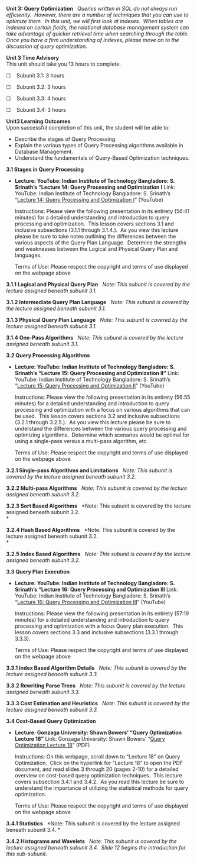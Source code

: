 **Unit 3: Query Optimization** <span id="3"></span> 
*Queries written in SQL do not always run efficiently.  However, there
are a number of techniques that you can use to optimize them.  In this
unit, we will first look at indexes.  When tables are indexed on certain
fields, the relational database management system can take advantage of
quicker retrieval time when searching through the table.  Once you have
a firm understanding of indexes, please move on to the discussion of
query optimization.*

**Unit 3 Time Advisory**  
This unit should take you 13 hours to complete.  
  
 ☐    Subunit 3.1: 3 hours  
  
 ☐    Subunit 3.2: 3 hours  
  
 ☐    Subunit 3.3: 4 hours  
  
 ☐    Subunit 3.4: 3 hours

**Unit3 Learning Outcomes**  
Upon successful completion of this unit, the student will be able to:  
-   Describe the stages of Query Processing.
-   Explain the various types of Query Processing algorithms available
    in Database Management.
-   Understand the fundamentals of Query-Based Optimization techniques.

**3.1 Stages in Query Processing** <span id="3.1"></span> 
-   **Lecture: YouTube: Indian Institute of Technology Bangladore: S.
    Srinath’s “Lecture 14: Query Processing and Optimization I**
    Link: YouTube: Indian Institute of Technology Bangladore: S.
    Srinath’s “[Lecture 14: Query Processing and Optimization
    I](http://www.youtube.com/watch?v=GYQZpYEaNvk)” (YouTube)  
      
     Instructions: Please view the following presentation in its
    entirety (56:41 minutes) for a detailed understanding and
    introduction to query processing and optimization.  This lesson
    covers sections 3.1 and inclusive subsections (3.1.1 through
    3.1.4.).  As you view this lecture please be sure to take notes
    outlining the differences between the various aspects of the Query
    Plan Language.  Determine the strengths and weaknesses between the
    Logical and Physical Query Plan and languages.  
      
     Terms of Use: Please respect the copyright and terms of use
    displayed on the webpage above

**3.1.1 Logical and Physical Query Plan** <span id="3.1.1"></span> 
*Note: This subunit is covered by the lecture assigned beneath subunit
3.1.*

**3.1.2 Intermediate Query Plan Language** <span id="3.1.2"></span> 
*Note: This subunit is covered by the lecture assigned beneath subunit
3.1.*

**3.1.3 Physical Query Plan Language** <span id="3.1.3"></span> 
*Note: This subunit is covered by the lecture assigned beneath subunit
3.1.*

**3.1.4 One-Pass Algorithms** <span id="3.1.4"></span> 
*Note: This subunit is covered by the lecture assigned beneath subunit
3.1.*

**3.2 Query Processing Algorithms** <span id="3.2"></span> 
-   **Lecture: YouTube: Indian Institute of Technology Bangladore: S.
    Srinath’s “Lecture 15: Query Processing and Optimization II”**
    Link: YouTube: Indian Institute of Technology Bangladore: S.
    Srinath’s “[Lecture 15: Query Processing and Optimization
    II](http://www.youtube.com/watch?v=FqUPoZzU834)” (YouTube)  
      
     Instructions: Please view the following presentation in its
    entirety (56:55 minutes) for a detailed understanding and
    introduction to query processing and optimization with a focus on
    various algorithms that can be used.  This lesson covers sections
    3.2 and inclusive subsections (3.2.1 through 3.2.5.).  As you view
    this lecture please be sure to understand the differences between
    the various query processing and optimizing algorithms.  Determine
    which scenarios would be optimal for using a single-pass versus a
    multi-pass algorithm, etc.  
      
     Terms of Use: Please respect the copyright and terms of use
    displayed on the webpage above

**3.2.1 Single-pass Algorithms and Limitations** <span
id="3.2.1"></span> 
*Note: This subunit is covered by the lecture assigned beneath subunit
3.2.*

**3.2.2 Multi-pass Algorithms** <span id="3.2.2"></span> 
*Note: This subunit is covered by the lecture assigned beneath subunit
3.2.*

**3.2.3 Sort Based Algorithms** <span id="3.2.3"></span> 
*Note: This subunit is covered by the lecture assigned beneath subunit
3.2.  
*

**3.2.4 Hash Based Algorithms** <span id="3.2.4"></span> 
*Note: This subunit is covered by the lecture assigned beneath subunit
3.2.  
*

**3.2.5 Index Based Algorithms** <span id="3.2.5"></span> 
*Note: This subunit is covered by the lecture assigned beneath subunit
3.2.*

**3.3 Query Plan Execution** <span id="3.3"></span> 
-   **Lecture: YouTube: Indian Institute of Technology Bangladore: S.
    Srinath’s “Lecture 16: Query Processing and Optimization III**
    Link: YouTube: Indian Institute of Technology Bangladore: S.
    Srinath’s “[Lecture 16: Query Processing and Optimization
    III](http://www.youtube.com/watch?v=HaDe3ILXfSY)” (YouTube)  
      
     Instructions: Please view the following presentation in its
    entirety (57:19 minutes) for a detailed understanding and
    introduction to query processing and optimization with a focus Query
    plan execution.  This lesson covers sections 3.3 and inclusive
    subsections (3.3.1 through 3.3.3).  
      
     Terms of Use: Please respect the copyright and terms of use
    displayed on the webpage above

**3.3.1 Index Based Algorithm Details** <span id="3.3.1"></span> 
*Note: This subunit is covered by the lecture assigned beneath subunit
3.3.*

**3.3.2 Rewriting Parse Trees** <span id="3.3.2"></span> 
*Note: This subunit is covered by the lecture assigned beneath subunit
3.3.*

**3.3.3 Cost Estimation and Heuristics** <span id="3.3.3"></span> 
*Note: This subunit is covered by the lecture assigned beneath subunit
3.3.*

**3.4 Cost-Based Query Optimization** <span id="3.4"></span> 
-   **Lecture: Gonzaga University: Shawn Bowers’ “Query Optimization
    Lecture 18”**
    Link: Gonzaga University: Shawn Bowers’ “[Query Optimization Lecture
    18](http://www.cs.gonzaga.edu/%7Ebowers/courses/cpsc421-f09/)”
    (PDF)  
      
     Instructions: On this webpage, scroll down to “Lecture 18” on Query
    Optimization.  Click on the hyperlink for “Lecture 18” to open the
    PDF document, and read slides 3 through 20 (pages 2-10) for a
    detailed overview on cost-based query optimization techniques.  This
    lecture covers subsection 3.4.1 and 3.4.2.  As you read this lecture
    be sure to understand the importance of utilizing the statistical
    methods for query optimization.  
      
     Terms of Use: Please respect the copyright and terms of use
    displayed on the webpage above

**3.4.1 Statistics** <span id="3.4.1"></span> 
*Note: This subunit is covered by the lecture assigned beneath subunit
3.4. *

**3.4.2 Histograms and Wavelets** <span id="3.4.2"></span> 
*Note: This subunit is covered by the lecture assigned beneath subunit
3.4.  Slide 12 begins the introduction for this sub-subunit.*


